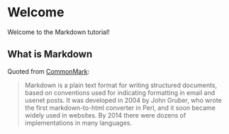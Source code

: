 # Welcome

Welcome to the Markdown tutorial!

## What is Markdown

Quoted from [CommonMark](http://commonmark.org/):

> Markdown is a plain text format for writing structured documents, based on conventions used for indicating formatting in email and usenet posts. It was developed in 2004 by John Gruber, who wrote the first markdown-to-html converter in Perl, and it soon became widely used in websites. By 2014 there were dozens of implementations in many languages.
